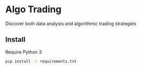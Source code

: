# Algo Trading

Discover both data analysis and algorithmic trading strategies

## Install

Require Python 3

```sh
pip install -r requirements.txt
```

